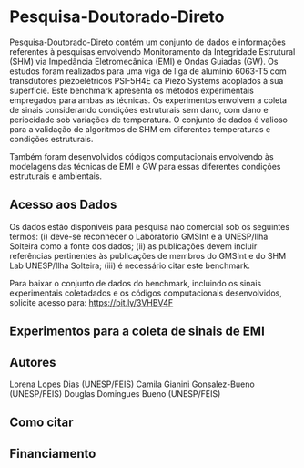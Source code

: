 # Pesquisa-Doutorado-Direto

Pesquisa-Doutorado-Direto contém um conjunto de dados e informações referentes à pesquisas envolvendo Monitoramento da Integridade Estrutural (SHM) via Impedância Eletromecânica (EMI) e Ondas Guiadas (GW). Os estudos foram realizados para uma viga de liga de alumínio 6063-T5 com transdutores piezoelétricos PSI-5H4E da Piezo Systems acoplados à sua superfície. Este benchmark apresenta os métodos experimentais empregados para ambas as técnicas. Os experimentos envolvem a coleta de sinais considerando condições estruturais sem dano, com dano e periocidade sob variações de temperatura. O conjunto de dados é valioso para a validação de algoritmos de SHM em diferentes temperaturas e condições estruturais.

Também foram desenvolvidos códigos computacionais envolvendo às modelagens das técnicas de EMI e GW para essas diferentes condições estruturais e ambientais.

## Acesso aos Dados

Os dados estão disponíveis para pesquisa não comercial sob os seguintes termos: (i) deve-se reconhecer o Laboratório GMSInt e a UNESP/Ilha Solteira como a fonte dos dados; (ii) as publicações devem incluir referências pertinentes às publicações de membros do GMSInt e do SHM Lab UNESP/Ilha Solteira; (iii) é necessário citar este benchmark.

Para baixar o conjunto de dados do benchmark, incluindo os sinais experimentais coletadados e os códigos computacionais desenvolvidos, solicite acesso para: https://bit.ly/3VHBV4F

## Experimentos para a coleta de sinais de EMI


## Autores
Lorena Lopes Dias (UNESP/FEIS)
Camila Gianini Gonsalez-Bueno (UNESP/FEIS)
Douglas Domingues Bueno (UNESP/FEIS)

## Como citar

## Financiamento 



